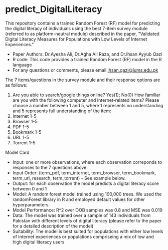 # predict_DigitalLiteracy
This repository contains a trained Random Forest (RF) model for predicting the digital literacy of individuals using the best 7-item survey module (referred to as platform-neutral module) described in the paper, "Validated Digital Literacy Measures for Populations with Low Levels of Internet Experiences."

- Paper Authors: Dr.Ayesha Ali, Dr.Agha Ali Raza, and Dr.Ihsan Ayyub Qazi
- R code: This code provides a trained Random Forest (RF) model in the R language
- For any questions or comments, please email ihsan.qazi@lums.edu.pk

The 7 items/questions in the survey module and their response options are as follows:
 1. Are you able to search/google things online? Yes(1); No(0)
    How familiar are you with the following computer and Internet-related items? Please choose a number
    between 1 and 5, where 1 represents no understanding and 5 represents full understanding of the item:
 2. Internet 1-5
 3. Browser 1-5
 4. PDF 1-5
 5. Bookmark 1-5
 6. URL 1-5
 7. Torrent 1-5

Model Card
- Input: one or more observations, where each observation correponds to responses to the 7 questions above
- Input Order: (term_pdf, term_internet, term_browser, term_bookmark, term_url, research, term_torrent) - See example below.
- Output: for each observation the model predicts a digital literacy score between 0 and 1
- Model: A random forest model trained using 100,000 trees. We used the randomForest library in R and employed default values for other hyperparameters.
- Model Performance: R^2 over OOB samples was 0.8 and MSE was 0.019
- Data: The model was trained over a sample of 143 individuals from Pakistan with different levels of digital literacy (please refer to the paper for a detailed description of the model)
- Suitability: The model is best suited for populations with either low levels of Internet experiences or populations compriseing a mix of low and high digital literacy users
